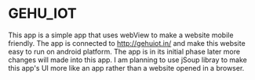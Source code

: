 # GEHU_IOT
This app is a simple app that uses webView to make a website mobile friendly.
The app is connected to http://gehuiot.in/ and make this website easy to run on android platform.
The app is in its initial phase later more changes will made into this app.
I am planning to use jSoup libray to make this app's UI more like an app rather than a website opened in a browser.
